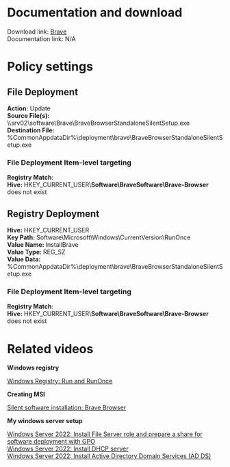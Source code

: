 # Documentation and download
Download link: [Brave](https://github.com/brave/brave-browser) <br />
Documentation link:  N/A

# Policy settings
## File Deployment
<b>Action:</b> Update <br />
<b>Source File(s):</b> \\\\srv02\software\Brave\BraveBrowserStandaloneSilentSetup.exe <br />
<b>Destination File:</b> %CommonAppdataDir%\deployment\brave\BraveBrowserStandaloneSilentSetup.exe

### File Deployment Item-level targeting
<b>Registry Match</b>: <br />
<b>Hive:</b> HKEY_CURRENT_USER\\<b>Software\BraveSoftware\Brave-Browser</b> does not exist

## Registry Deployment
<b>Hive:</b> HKEY_CURRENT_USER <br />
<b>Key Path: </b> Software\Microsoft\Windows\CurrentVersion\RunOnce <br />
<b>Value Name: </b> InstallBrave <br />
<b>Value Type: </b> REG_SZ <br />
<b>Value Data: </b> %CommonAppdataDir%\deployment\brave\BraveBrowserStandaloneSilentSetup.exe

### File Deployment Item-level targeting
<b>Registry Match</b>: <br />
<b>Hive:</b> HKEY_CURRENT_USER\\<b>Software\BraveSoftware\Brave-Browser</b> does not exist

# Related videos

<b>Windows registry</b>

[Windows Registry: Run and RunOnce](https://youtu.be/zgFzCq5uEPw) <br />

<b>Creating MSI</b>

[Silent software installation: Brave Browser](https://youtu.be/ZrYFDhK8wjk)<br />

<b>My windows server setup</b>

[Windows Server 2022: Install File Server role and prepare a share for software deployment with GPO](https://youtu.be/jEWSdC2qwyA) <br />
[Windows Server 2022: Install DHCP server](https://youtu.be/8n0MD9stQis) <br />
[Windows Server 2022: Install Active Directory Domain Services (AD DS)](https://youtu.be/1cYewbW3Tl0) <br />
